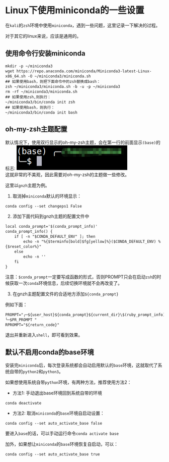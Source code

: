 # Linux下使用miniconda的一些设置

在`kali`的`zsh`环境中使用`miniconda`，遇到一些问题，这里记录一下解决的过程。

对于其它的linux来说，应该是通用的。

## 使用命令行安装miniconda
```
mkdir -p ~/miniconda3
wget https://repo.anaconda.com/miniconda/Miniconda3-latest-Linux-x86_64.sh -O ~/miniconda3/miniconda.sh
## 如果使用bash，则把下面命令中的zsh替换成bash：
zsh ~/miniconda3/miniconda.sh -b -u -p ~/miniconda3
rm -rf ~/miniconda3/miniconda.sh
## 如果使用zsh,则执行：
~/miniconda3/bin/conda init zsh
## 如果使用bash，则执行：
~/miniconda3/bin/conda init bash
```

## oh-my-zsh主题配置
默认情况下，使用双行显示的oh-my-zsh主题，会在第一行的前面显示`(base)`的标志:
![](default-base.png)  
这就非常的不美观，因此需要对oh-my-zsh的主题做一些修改。

这里以`gnzh`主题为例。
1. 取消掉`miniconda`默认的环境显示：
```
conda config --set changeps1 False
```
2. 添加下面代码到gnzh主题的配置文件中
```
local conda_prompt='$(conda_prompt_info)'
conda_prompt_info() {
    if [ -n "$CONDA_DEFAULT_ENV" ]; then
        echo -n "%{$terminfo[bold]$fg[yellow]%}($CONDA_DEFAULT_ENV) %{$reset_color%}"
    else
        echo -n ''
    fi
}

```
注意：`$conda_prompt`一定要写成函数的形式，否则PROMPT只会在启动`zsh`的时候获取一次`conda`环境信息，后续切换环境就不会再改变了。

3. 在gnzh主题配置文件的合适地方添加`${conda_prompt}`

例如下面：
```
PROMPT="╭─${user_host}${conda_prompt}${current_dir}\$(ruby_prompt_info)${git_branch}
╰─$PR_PROMPT "
RPROMPT="${return_code}"
```
退出并重新进入`shell`，即可看到效果。

## 默认不启用conda的base环境
安装完`miniconda`后，每次登录系统都会自动启用默认的`base`环境，这就取代了系统自带的`python2`和`python3`。

如果想使用系统自带`python`环境，有两种方法，推荐使用方法2：
- 方法1:
手动退出base环境回到系统自带的环境
```
conda deactivate 
```
- 方法2:
取消`miniconda`的`base`环境自启动设置：
```
conda config --set auto_activate_base false
```
要进入`base`的话，可以手动运行命令`conda activate base`

加外，如果想让`miniconda`的`base`环境恢复自启动，可以：
```
conda config --set auto_activate_base true
```
